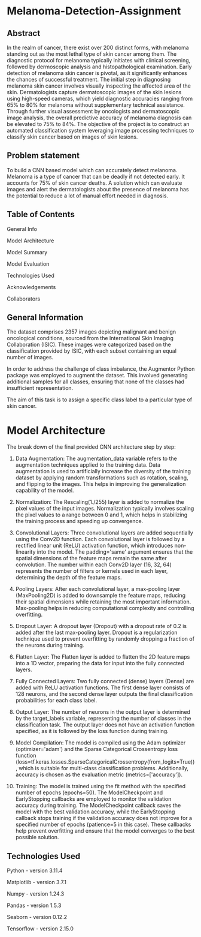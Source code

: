 # Melanoma-Detection-Assignment
## Abstract

In the realm of cancer, there exist over 200 distinct forms, with melanoma standing out as the most lethal type of skin cancer among them. The diagnostic protocol for melanoma typically initiates with clinical screening, followed by dermoscopic analysis and histopathological examination. Early detection of melanoma skin cancer is pivotal, as it significantly enhances the chances of successful treatment. The initial step in diagnosing melanoma skin cancer involves visually inspecting the affected area of the skin. Dermatologists capture dermatoscopic images of the skin lesions using high-speed cameras, which yield diagnostic accuracies ranging from 65% to 80% for melanoma without supplementary technical assistance. Through further visual assessment by oncologists and dermatoscopic image analysis, the overall predictive accuracy of melanoma diagnosis can be elevated to 75% to 84%. The objective of the project is to construct an automated classification system leveraging image processing techniques to classify skin cancer based on images of skin lesions.

## Problem statement

To build a CNN based model which can accurately detect melanoma. Melanoma is a type of cancer that can be deadly if not detected early. It accounts for 75% of skin cancer deaths. A solution which can evaluate images and alert the dermatologists about the presence of melanoma has the potential to reduce a lot of manual effort needed in diagnosis.

## Table of Contents

General Info

Model Architecture

Model Summary

Model Evaluation

Technologies Used

Acknowledgements

Collaborators

## General Information

The dataset comprises 2357 images depicting malignant and benign oncological conditions, sourced from the International Skin Imaging Collaboration (ISIC). These images were categorized based on the classification provided by ISIC, with each subset containing an equal number of images.

In order to address the challenge of class imbalance, the Augmentor Python package was employed to augment the dataset. This involved generating additional samples for all classes, ensuring that none of the classes had insufficient representation.

The aim of this task is to assign a specific class label to a particular type of skin cancer.

# Model Architecture
The break down of the final provided CNN architecture step by step:

1. Data Augmentation: The augmentation_data variable refers to the augmentation techniques applied to the training data. Data augmentation is used to artificially increase the diversity of the training dataset by applying random transformations such as rotation, scaling, and flipping to the images. This helps in improving the generalization capability of the model.

2. Normalization: The Rescaling(1./255) layer is added to normalize the pixel values of the input images. Normalization typically involves scaling the pixel values to a range between 0 and 1, which helps in stabilizing the training process and speeding up convergence.

3. Convolutional Layers: Three convolutional layers are added sequentially using the Conv2D function. Each convolutional layer is followed by a rectified linear unit (ReLU) activation function, which introduces non-linearity into the model. The padding='same' argument ensures that the spatial dimensions of the feature maps remain the same after convolution. The number within each Conv2D layer (16, 32, 64) represents the number of filters or kernels used in each layer, determining the depth of the feature maps.

4. Pooling Layers: After each convolutional layer, a max-pooling layer (MaxPooling2D) is added to downsample the feature maps, reducing their spatial dimensions while retaining the most important information. Max-pooling helps in reducing computational complexity and controlling overfitting.

5. Dropout Layer: A dropout layer (Dropout) with a dropout rate of 0.2 is added after the last max-pooling layer. Dropout is a regularization technique used to prevent overfitting by randomly dropping a fraction of the neurons during training.

6. Flatten Layer: The Flatten layer is added to flatten the 2D feature maps into a 1D vector, preparing the data for input into the fully connected layers.

7. Fully Connected Layers: Two fully connected (dense) layers (Dense) are added with ReLU activation functions. The first dense layer consists of 128 neurons, and the second dense layer outputs the final classification probabilities for each class label.

8. Output Layer: The number of neurons in the output layer is determined by the target_labels variable, representing the number of classes in the classification task. The output layer does not have an activation function specified, as it is followed by the loss function during training.

9. Model Compilation: The model is compiled using the Adam optimizer (optimizer='adam') and the Sparse Categorical Crossentropy loss function (loss=tf.keras.losses.SparseCategoricalCrossentropy(from_logits=True)), which is suitable for multi-class classification problems. Additionally, accuracy is chosen as the evaluation metric (metrics=['accuracy']).

10. Training: The model is trained using the fit method with the specified number of epochs (epochs=50). The ModelCheckpoint and EarlyStopping callbacks are employed to monitor the validation accuracy during training. The ModelCheckpoint callback saves the model with the best validation accuracy, while the EarlyStopping callback stops training if the validation accuracy does not improve for a specified number of epochs (patience=5 in this case). These callbacks help prevent overfitting and ensure that the model converges to the best possible solution.

## Technologies Used

Python - version 3.11.4

Matplotlib - version 3.7.1

Numpy - version 1.24.3

Pandas - version 1.5.3

Seaborn - version 0.12.2

Tensorflow - version 2.15.0
